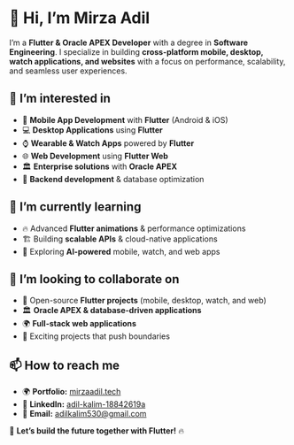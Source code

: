 # 👋 Hi, I’m Mirza Adil 

I’m a **Flutter & Oracle APEX Developer** with a degree in **Software Engineering**. I specialize in building **cross-platform mobile, desktop, watch applications, and websites** with a focus on performance, scalability, and seamless user experiences.  

## 👀 I’m interested in  
- 📱 **Mobile App Development** with **Flutter** (Android & iOS)  
- 💻 **Desktop Applications** using **Flutter**  
- ⌚ **Wearable & Watch Apps** powered by **Flutter**  
- 🌐 **Web Development** using **Flutter Web**  
- 🏛 **Enterprise solutions** with **Oracle APEX**  
- 🚀 **Backend development** & database optimization  

## 🌱 I’m currently learning  
- 🔥 Advanced **Flutter animations** & performance optimizations  
- 🏗 Building **scalable APIs** & cloud-native applications  
- 🤖 Exploring **AI-powered** mobile, watch, and web apps  

## 💞️ I’m looking to collaborate on  
- 📱 Open-source **Flutter projects** (mobile, desktop, watch, and web)  
- 🏛 **Oracle APEX & database-driven applications**  
- 🌍 **Full-stack web applications**  
- 🤝 Exciting projects that push boundaries  

## 📫 How to reach me  
- 🌍 **Portfolio:** [mirzaadil.tech](https://www.mirzaadil.tech)  
- 💼 **LinkedIn:** [adil-kalim-18842619a](https://www.linkedin.com/in/adil-kalim-18842619a/)  
- 📧 **Email:** adilkalim530@gmail.com  

🚀 **Let’s build the future together with Flutter!** 🔥  

